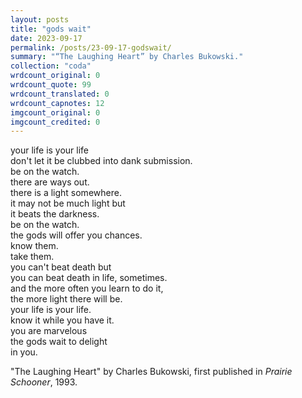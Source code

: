 ```yaml
---
layout: posts
title: "gods wait"
date: 2023-09-17
permalink: /posts/23-09-17-godswait/
summary: "“The Laughing Heart” by Charles Bukowski."
collection: "coda"
wrdcount_original: 0
wrdcount_quote: 99
wrdcount_translated: 0
wrdcount_capnotes: 12
imgcount_original: 0
imgcount_credited: 0
---
```

<span class="text-body-quote">your life is your life  
don't let it be clubbed into dank submission.  
be on the watch.  
there are ways out.  
there is a light somewhere.  
it may not be much light but  
it beats the darkness.  
be on the watch.  
the gods will offer you chances.  
know them.  
take them.  
you can't beat death but  
you can beat death in life, sometimes.  
and the more often you learn to do it,  
the more light there will be.  
your life is your life.  
know it while you have it.  
you are marvelous  
the gods wait to delight  
in you.</span>

<span class="text-body-credit">"The Laughing Heart" by Charles Bukowski, first published in *Prairie Schooner*, 1993.</span>
